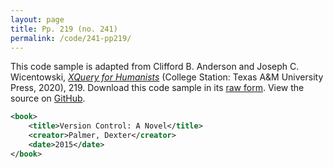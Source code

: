 ```yaml
---
layout: page
title: Pp. 219 (no. 241)
permalink: /code/241-pp219/
---
```


This code sample is adapted from Clifford B. Anderson and Joseph C. Wicentowski, 
[_XQuery for Humanists_](/) (College Station: Texas A&M University Press, 2020), 219. 
Download this code sample in its [raw form](/code/241-pp219/241-pp219.xml).
View the source on [GitHub](https://github.com/coding4humanists/xquery4humanists/blob/release/code/241-pp219/241-pp219.xml).

```xml
<book>
    <title>Version Control: A Novel</title>
    <creator>Palmer, Dexter</creator>
    <date>2015</date>
</book>
```  
